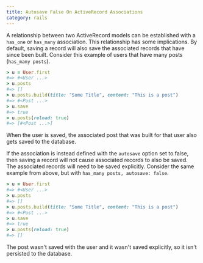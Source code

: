 ```yaml
--- 
title: Autosave False On ActiveRecord Associations
category: rails
---
```


A relationship between two ActiveRecord models can be established with a
`has_one` or `has_many` association. This relationship has some
implications. By default, saving a record will also save the associated
records that have since been built. Consider this example of users that have
many posts (`has_many posts`).

```ruby
> u = User.first
#=> #<User ...>
> u.posts
#=> []
> u.posts.build(title: "Some Title", content: "This is a post")
#=> #<Post ...>
> u.save
#=> true
> u.posts(reload: true)
#=> [#<Post ...>]
```

When the user is saved, the associated post that was built for that user
also gets saved to the database.

If the association is instead defined with the `autosave` option set to
false, then saving a record will not cause associated records to also be
saved. The associated records will need to be saved explicitly. Consider the
same example from above, but with `has_many posts, autosave: false`.

```ruby
> u = User.first
#=> #<User ...>
> u.posts
#=> []
> u.posts.build(title: "Some Title", content: "This is a post")
#=> #<Post ...>
> u.save
#=> true
> u.posts(reload: true)
#=> []
```

The post wasn't saved with the user and it wasn't saved explicitly, so it
isn't persisted to the database.
